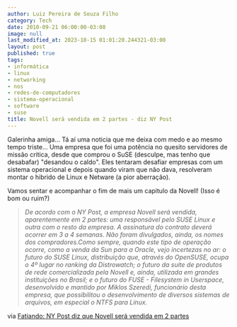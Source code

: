 ```yaml
---
author: Luiz Pereira de Souza Filho
category: Tech
date: 2010-09-21 06:00:00-03:00
image: null
last_modified_at: 2023-10-15 01:01:20.244321-03:00
layout: post
published: true
tags:
- informática
- linux
- networking
- nos
- redes-de-computadores
- sistema-operacional
- software
- suse
title: Novell será vendida em 2 partes - diz NY Post
---
```


Galerinha amiga... Tá aí uma noticia que me deixa com medo e ao mesmo tempo triste... Uma empresa que foi uma potência no quesito servidores de missão critica, desde que comprou o SuSE (desculpe, mas tenho que desabafar) "desandou o caldo". Eles tentaram desafiar empresas com um sistema operacional e depois quando viram que não dava, resolveram montar o hibrido de Linux e Netware (a pior aberração).

Vamos sentar e acompanhar o fim de mais um capitulo da Novell! (Isso é bom ou ruim?)

> _De acordo com o NY Post, a empresa Novell será vendida, aparentemente em 2 partes: uma responsável pelo SUSE Linux e outra com o resto da empresa. A assinatura do contrato deverá ocorrer em 3 a 4 semanas. Não foram divulgados, ainda, os nomes dos compradores.Como sempre, quando este tipo de operação ocorre, como a venda da Sun para a Oracle, vejo incertezas no ar: o futuro do SUSE Linux, distribuição que, através do OpenSUSE, ocupa o 4º lugar no ranking da Distrowatch; o futuro da suite de produtos de rede comercializada pela Novell e, ainda, utilizada em grandes instituições no Brasil; e o futuro do FUSE - Filesystem in Userspace, desenvolvido e mantido por Miklos Szeredi, funcionário desta empresa, que possibilitou o desenvolvimento de diversos sistemas de arquivos, em especial o NTFS para Linux._

via [Fatiando: NY Post diz que Novell será vendida em 2 partes](http://br-linux.org/2010/fatiando-ny-post-diz-que-novell-sera-vendida-em-2-partes/)
